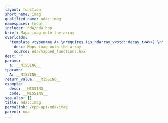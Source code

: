 ```yaml
---
layout: function
short_name: imag
qualified_name: nda::imag
namespaces: [nda]
includer: nda/nda.hpp
brief: Maps imag onto the array
overloads:
  "template <typename A> \nrequires (is_ndarray_v<std::decay_t<A>>) \n\nauto imag(A && a)":
    desc: Maps imag onto the array
    source: nda/mapped_functions.hxx
desc: ""
params:
  a: __MISSING__
tparams:
  A: __MISSING__
return_value: __MISSING__
example:
  desc: __MISSING__
  code: __MISSING__
see-also: []
title: nda::imag
permalink: /cpp-api/nda/imag
parent: nda
...
```


